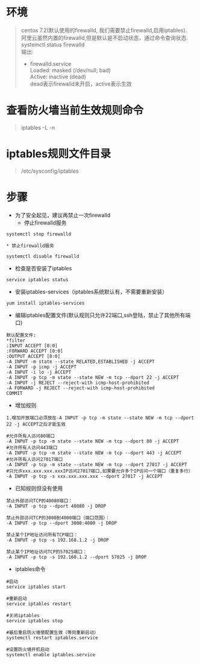 # 环境

> centos 7.2(默认使用的firewalld, 我们需要禁止firewalld,启用iptables).  
> 阿里云虽然内置的firewalld,但是默认是不启动状态，通过命令查询状态.  
> systemctl status firewalld  
> 输出:  
> * firewalld.service   
   Loaded: masked (/dev/null; bad)  
   Active: inactive (dead)   
   dead表示firewalld未开启，active表示生效  

# 查看防火墙当前生效规则命令
> iptables -L -n

# iptables规则文件目录
> /etc/sysconfig/iptables

# 步骤

* 为了安全起见，建议再禁止一次firewalld
	* 停止firewalld服务
```
systemctl stop firewalld
```
	* 禁止firewalld服务
```
systemctl disable firewalld
```

* 检查是否安装了iptables
```
service iptables status
```

* 安装iptables-services（iptables系统默认有，不需要重新安装）
```
yum install iptables-services
```

* 编辑iptables配置文件(默认规则只允许22端口,ssh登陆，禁止了其他所有端口)
```
默认配置文件:
*filter
:INPUT ACCEPT [0:0]
:FORWARD ACCEPT [0:0]
:OUTPUT ACCEPT [0:0]
-A INPUT -m state --state RELATED,ESTABLISHED -j ACCEPT
-A INPUT -p icmp -j ACCEPT
-A INPUT -i lo -j ACCEPT
-A INPUT -p tcp -m state --state NEW -m tcp --dport 22 -j ACCEPT
-A INPUT -j REJECT --reject-with icmp-host-prohibited
-A FORWARD -j REJECT --reject-with icmp-host-prohibited
COMMIT
```

* 增加规则
```
1.增加开放端口必须放在-A INPUT -p tcp -m state --state NEW -m tcp --dport 22 -j ACCEPT之后才能生效

#允许所有人访问80端口
-A INPUT -p tcp -m state --state NEW -m tcp --dport 80 -j ACCEPT
#允许所有人访问443端口
-A INPUT -p tcp -m state --state NEW -m tcp --dport 443 -j ACCEPT
#允许所有人访问27017端口
-A INPUT -p tcp -m state --state NEW -m tcp --dport 27017 -j ACCEPT
#只允许xxx.xxx.xxx.xxxIP访问27017端口,如果要允许多个IP访问一个端口（重复多行）
-A INPUT -p tcp -s xxx.xxx.xxx.xxx --dport 27017 -j ACCEPT
```

* 已知规则但没有使用
```
禁止外部访问TCP的40080端口：
-A INPUT -p tcp --dport 40080 -j DROP

禁止外部访问TCP的3000到4000端口（端口范围）：
-A INPUT -p tcp --dport 3000:4000 -j DROP

禁止某个IP地址访问所有TCP端口：
-A INPUT -p tcp -s 192.168.1.2 -j DROP

禁止某个IP地址访问TCP的57025端口：
-A INPUT -p tcp -s 192.168.1.2 --dport 57025 -j DROP
```

* iptables命令
```
#启动
service iptables start

#重新启动
service iptables restart

#关闭iptables
service iptables stop

#最后重启防火墙使配置生效（等同重新启动）
systemctl restart iptables.service

#设置防火墙开机启动
systemctl enable iptables.service
```